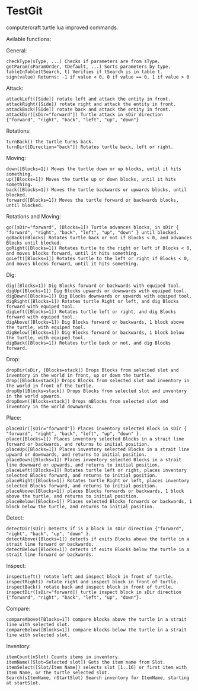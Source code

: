 # TestGit
computercraft turtle lua improved commands.

Avilable functions:

  General:

    checkType(sType, ...) Checks if parameters are from sType.
    getParam(sParamOrder, tDefault, ...) Sorts parameters by type.
    tableInTable(tSearch, t) Verifies if tSearch is in table t.
    sign(value) Returns: -1 if value < 0, 0 if value == 0, 1 if value > 0

  Attack:

    attackLeft([Side]) rotate left and attack the entity in front.
    attackRight([Side]) rotate right and attack the entity in front.
    attackBack([Side]) rotate back and attack the entity in front.
    attackDir([sDir="forward"]) Turtle attack in sDir direction {"forward", "right", "back", "left", "up", "down"}

  Rotations:
  
    turnBack() The turtle turns back.
    turnDir([Direction="back"]) Rotates turtle back, left or right.
    
  Moving:
  
    down([Blocks=1]) Moves the turtle down or up blocks, until it hits something.
    up([Blocks=1]) Moves the turtle up or down blocks, until it hits something.
    back([Blocks=1]) Moves the turtle backwards or upwards blocks, until blocked.
    forward([Blocks=1]) Moves the turtle forward or backwards blocks, until blocked.
  
  Rotations and Moving:
  
    go([sDir="forward", [Blocks=1]) Turtle advances blocks, in sDir { "forward", "right", "back", "left", "up", "down" } until blocked.
    goBack(nBlocks) Rotates turtle back or not if Blocks < 0, and advances Blocks until blocked.
    goRight([Blocks=1]) Rotates turtle to the right or left if Blocks < 0, and moves blocks forward, until it hits something.
    goLeft([Blocks=1]) Rotates turtle to the left or right if Blocks < 0, and moves blocks forward, until it hits something.

  Dig:
  
    dig([Blocks=1]) Dig Blocks forward or backwards with equiped tool.
    digUp([Blocks=1]) Dig Blocks upwards or downwards with equiped tool.
    digDown([Blocks=1]) Dig Blocks downwards or upwards with equiped tool.
    digRight([Blocks=1]) Rotates turtle Right or left, and dig Blocks forward with equiped tool.
    digLeft([Blocks=1]) Rotates turtle left or right, and dig Blocks forward with equiped tool.
    digAbove([Blocks=1]) Dig Blocks forward or backwards, 1 block above the turtle, with equiped tool.
    digBelow([Blocks=1]) Dig Blocks forward or backwards, 1 block below the turtle, with equiped tool.
    digBack([Blocks=1]) Rotates turtle back or not, and dig Blocks forward.

  Drop:

    dropDir(sDir, [Blocks=stack]) Drops Blocks from selected slot and inventory in the world in front, up or down the turtle.
    drop([Blocks=stack]) Drops Blocks from selected slot and inventory in the world in front of the turtle.
    dropUp([Blocks=stack]) Drops Blocks from selected slot and inventory in the world upwards.
    dropDown([Blocks=stack]) Drops nBlocks from selected slot and inventory in the world downwards.

  Place:

    placeDir([sDir="forward"]) Places inventory selected Block in sDir { "forward", "right", "back", "left", "up", "down" }.
    place([Blocks=1]) Places inventory selected Blocks in a strait line forward or backwards, and returns to initial position.
    placeUp([Blocks=1]) Places inventory selected Blocks in a strait line upward or downwards, and returns to initial position.
    placeDown([Blocks=1]) Places inventory selected Blocks in a strait line downward or upwards, and returns to initial position.
    placeLeft([Blocks=1]) Rotates turtle left or right, places inventory selected Blocks forward, and returns to initial position.
    placeRight([Blocks=1]) Rotates turtle Right or left, places inventory selected Blocks forward, and returns to initial position.
    placeAbove([Blocks=1]) places Blocks forwards or backwards, 1 block above the turtle, and returns to initial position.
    placeBelow([Blocks=1]) Places selected Blocks forwards or backwards, 1 block below the turtle, and returns to initial position.

  Detect:

    detectDir(sDir) Detects if is a block in sDir direction {"forward", "right", "back", "up", "down" }.
    detectAbove([Blocks=1]) detects if exits Blocks above the turtle in a strait line forward or backwards.
    detectBelow([Blocks=1]) detects if exits Blocks below the turtle in a strait line forward or backwards.

  Inspect:

    inspectLeft() rotate left and inspect block in front of turtle.
    inspectRight() rotate right and inspect block in front of turtle.
    inspectBack() rotate back and inspect block in front of turtle.
    inspectDir([sDir="forward]) turtle inspect block in sDir direction {"forward", "right", "back", "left", "up", "down"}.

  Compare:

    compareAbove([Blocks=1]) compare blocks above the turtle in a strait line with selected slot.
    compareBelow([Blocks=1]) compare blocks below the turtle in a strait line with selected slot.

  Inventory:

    itemCount(nSlot) Counts items in inventory.
    itemName([Slot=Selected slot]) Gets the item name from Slot.
    itemSelect([Slot/Item Name]) selects slot [1..16] or first item with Item Name, or the turtle selected slot.
    Search(sItemName, nStartSlot) Search inventory for ItemName, starting at startSlot. 
    
